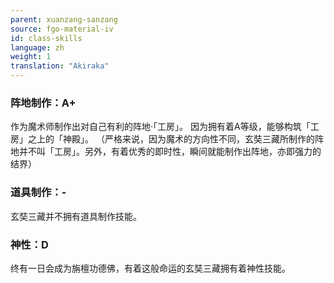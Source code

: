 ```yaml
---
parent: xuanzang-sanzang
source: fgo-material-iv
id: class-skills
language: zh
weight: 1
translation: "Akiraka"
---
```


### 阵地制作：A+

作为魔术师制作出对自己有利的阵地·「工房」。
因为拥有着A等级，能够构筑「工房」之上的「神殿」。
（严格来说，因为魔术的方向性不同，玄奘三藏所制作的阵地并不叫「工房」。另外，有着优秀的即时性，瞬间就能制作出阵地，亦即强力的结界）

### 道具制作：-

玄奘三藏并不拥有道具制作技能。

### 神性：D

终有一日会成为旃檀功德佛，有着这般命运的玄奘三藏拥有着神性技能。
